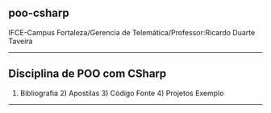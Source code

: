 poo-csharp
----------

IFCE-Campus Fortaleza/Gerencia de Telemática/Professor:Ricardo Duarte Taveira

----------------------------
Disciplina de POO com CSharp
----------------------------
1) Bibliografia 2) Apostilas 3) Código Fonte 4) Projetos Exemplo
----------------------------
